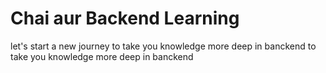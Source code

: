 # Chai aur Backend Learning 

let's start a new journey
to take you knowledge more deep in banckend
to take you knowledge more deep in banckend